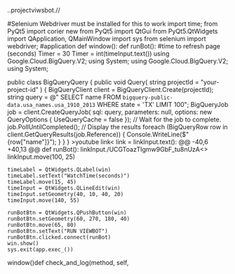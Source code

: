 ..projectviwsbot.// 

#Selenium Webdriver must be installed for this to work
import time;
from PyQt5 import corier new
from PyQt5 import QtGui
from PyQt5.QtWidgets import QApplication, QMainWindow
import sys
from selenium import webdriver;
#application
def window():
    def runBot():
        #time to refresh page (seconds)
        Timer = 30
        Timer = int(timeInput.text())
using Google.Cloud.BigQuery.V2;
using System;
using Google.Cloud.BigQuery.V2;
using System;

public class BigQueryQuery
{
    public void Query(
        string projectId = "your-project-id"
    )
    {
        BigQueryClient client = BigQueryClient.Create(projectId);
        string query = @"
            SELECT name FROM `bigquery-public-data.usa_names.usa_1910_2013`
            WHERE state = 'TX'
            LIMIT 100";
        BigQueryJob job = client.CreateQueryJob(
            sql: query,
            parameters: null,
            options: new QueryOptions { UseQueryCache = false });
        // Wait for the job to complete.
        job.PollUntilCompleted();
        // Display the results
        foreach (BigQueryRow row in client.GetQueryResults(job.Reference))
        {
            Console.WriteLine($"{row["name"]}");
        }
    }
}
        >youtube link< 
        link = linkInput.text():
@@ -40,6 +40,13 @@ def runBot():
    linkInput./UCGToazTIgmw9GbF_tu8nUzA<>
    linkInput.move(100, 25)

    timeLabel = QtWidgets.QLabel(win)
    timeLabel.setText("WatchTime(seconds)")
    timeLabel.move(15, 45)
    timeInput = QtWidgets.QLineEdit(win)
    timeInput.setGeometry(40, 10, 40, 20)
    timeInput.move(140, 55)

    runBotBtn = QtWidgets.QPushButton(win)
    runBotBtn.setGeometry(60, 270, 180, 40)
    runBotBtn.move(65, 80)       
    runBotBtn.setText("RUN VIEWBOT")
    runBotBtn.clicked.connect(runBot)
    win.show()
    sys.exit(app.exec_())
window()def check_and_log(method, self,
